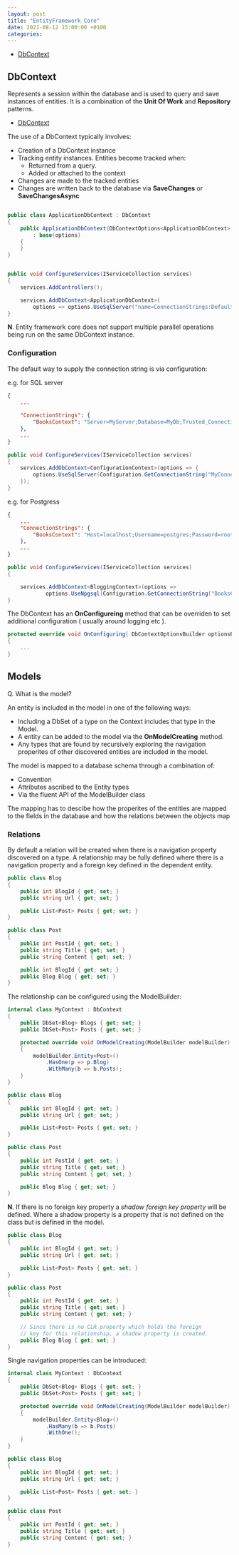 ```yaml
---
layout: post
title: "EntityFramework Core"
date: 2021-08-12 15:00:00 +0100
categories:
---
```

- [DbContext](#dbcontext)


## DbContext

Represents a session within the database and is used to query and save instances of entities.  It is a combination of the __Unit Of Work__ and __Repository__ patterns.

- [DbContext](https://docs.microsoft.com/en-us/dotnet/api/microsoft.entityframeworkcore.dbcontext?view=efcore-5.0)


The use of a DbContext typically involves:

- Creation of a DbContext instance
- Tracking entity instances.  Entities become tracked when:
  - Returned from a query.
  - Added or attached to the context
- Changes are made to the tracked entities
- Changes are written back to the database via __SaveChanges__ or __SaveChangesAsync__


```c#

public class ApplicationDbContext : DbContext
{
    public ApplicationDbContext(DbContextOptions<ApplicationDbContext> options)
        : base(options)
    {
    }
}

```


```c#

public void ConfigureServices(IServiceCollection services)
{
    services.AddControllers();

    services.AddDbContext<ApplicationDbContext>(
        options => options.UseSqlServer("name=ConnectionStrings:DefaultConnection"));
}

```

__N__. Entity framework core does not support multiple parallel operations being run on the same DbContext instance.


### Configuration

The default way to supply the connection string is via configuration:

e.g. for SQL server

```json
{
	...
	
	"ConnectionStrings": {
		"BooksContext": "Server=MyServer;Database=MyDb;Trusted_Connection=True;"
	},
	...
}
```

```c#
public void ConfigureServices(IServiceCollection services)
{
	services.AddDbContext<ConfigurationContext>(options => {
		options.UseSqlServer(Configuration.GetConnectionString("MyConnection"));
    });
}
```


e.g. for Postgress

```json
{
	...
	"ConnectionStrings": {
		"BooksContext": "Host=localhost;Username=postgres;Password=root;Database=asp_trial_api;Pooling=true;"
	},
	...
}
```

```c#
public void ConfigureServices(IServiceCollection services)
{

    services.AddDbContext<BloggingContext>(options =>
            options.UseNpgsql(Configuration.GetConnectionString("BooksContext")));
}
```

The DbContext has an __OnConfigureing__ method that can be overriden to set additional configuration ( usually around logging etc ).

```c#
protected override void OnConfiguring( DbContextOptionsBuilder optionsBuilder )
{
	...
}
```

## Models

Q. What is the model?

An entity is included in the model in one of the following ways:

- Including a DbSet of a type on the Context includes that type in the Model.
- A entity can be added to the model via the __OnModelCreating__ method.
- Any types that are found by recursively exploring the navigation properites of other discovered entities are included in the model. 

The model is mapped to a database schema through a combination of:

- Convention
- Attributes ascribed to the Entity types
- Via the fluent API of the ModelBuilder class

The mapping has to descibe how the properites of the entities are mapped to the fields in the database and how the relations between the objects map 


### Relations 

By default a relation will be created when there is a navigation property discovered on a type.  A relationship may be fully defined where there is a navigation property and a foreign key defined in the dependent entity.

```c#
public class Blog
{
    public int BlogId { get; set; }
    public string Url { get; set; }

    public List<Post> Posts { get; set; }
}

public class Post
{
    public int PostId { get; set; }
    public string Title { get; set; }
    public string Content { get; set; }

    public int BlogId { get; set; }
    public Blog Blog { get; set; }
}
```

The relationship can be configured using the ModelBuilder:

```c#
internal class MyContext : DbContext
{
    public DbSet<Blog> Blogs { get; set; }
    public DbSet<Post> Posts { get; set; }

    protected override void OnModelCreating(ModelBuilder modelBuilder)
    {
        modelBuilder.Entity<Post>()
            .HasOne(p => p.Blog)
            .WithMany(b => b.Posts);
    }
}

public class Blog
{
    public int BlogId { get; set; }
    public string Url { get; set; }

    public List<Post> Posts { get; set; }
}

public class Post
{
    public int PostId { get; set; }
    public string Title { get; set; }
    public string Content { get; set; }

    public Blog Blog { get; set; }
}
```


__N__. If there is no foreign key property a _shadow foreign key property_ will be defined. Where a shadow property is a property that is not defined on the class but is defined in the model.

```c#
public class Blog
{
    public int BlogId { get; set; }
    public string Url { get; set; }

    public List<Post> Posts { get; set; }
}

public class Post
{
    public int PostId { get; set; }
    public string Title { get; set; }
    public string Content { get; set; }

    // Since there is no CLR property which holds the foreign
    // key for this relationship, a shadow property is created.
    public Blog Blog { get; set; }
}
```

Single navigation properties can be introduced:

```c#
internal class MyContext : DbContext
{
    public DbSet<Blog> Blogs { get; set; }
    public DbSet<Post> Posts { get; set; }

    protected override void OnModelCreating(ModelBuilder modelBuilder)
    {
        modelBuilder.Entity<Blog>()
            .HasMany(b => b.Posts)
            .WithOne();
    }
}

public class Blog
{
    public int BlogId { get; set; }
    public string Url { get; set; }

    public List<Post> Posts { get; set; }
}

public class Post
{
    public int PostId { get; set; }
    public string Title { get; set; }
    public string Content { get; set; }
}
```

